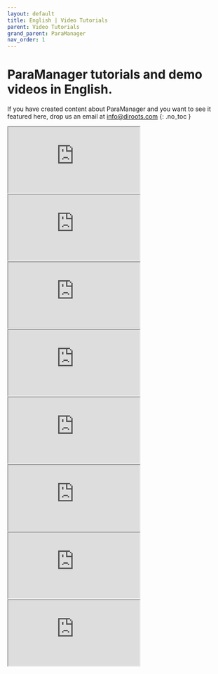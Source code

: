 ```yaml
---
layout: default
title: English | Video Tutorials
parent: Video Tutorials
grand_parent: ParaManager
nav_order: 1
---
```


# ParaManager tutorials and demo videos in English.
If you have created content about ParaManager and you want to see it featured here, drop us an email at info@diroots.com
{: .no_toc }

 <div class="di-iframe-container">
  <iframe
  title="ParaManager | ParaManager 1.1 | Free Revit Add-in to manage your Revit parameters"
  class="di-responsive-iframe"
  src="https://www.youtube.com/embed/ly-rkEs2TRE">
  </iframe>
</div>

 <div class="di-iframe-container">
  <iframe
  title="ParaManager | ParaManager | Revit Add-in Tutorial - Import Parameters from SP files and assign them to Categories"
  class="di-responsive-iframe" 
  src="https://www.youtube.com/embed/VszznY5B_CM">
  </iframe>
</div>

 <div class="di-iframe-container">
  <iframe
  title="ParaManager | Create and delete Revit parameters"
  class="di-responsive-iframe" 
  src="https://www.youtube.com/embed/fR3Ju4Qoonc">
  </iframe>
</div>

 <div class="di-iframe-container">
  <iframe
  title="ParaManager | Revit 🔌 ParaManager | How to Edit Shared Parameters Files"
  class="di-responsive-iframe" 
  src="https://www.youtube.com/embed/tdOf-fTZGYk">
  </iframe>
</div>

 <div class="di-iframe-container">
  <iframe
  title="ParaManager | ParaManager 1.2 New Features | Talks 01"
  class="di-responsive-iframe" 
  src="https://www.youtube.com/embed/1gQmrVrbJv0">
  </iframe>
</div>

 <div class="di-iframe-container">
  <iframe
  title="ParaManager | ParaManager | Manage Revit Parameters in the Family Environment"
  class="di-responsive-iframe"
  src="https://www.youtube.com/embed/V_vQ8RljMGA">
  </iframe>
</div>

 <div class="di-iframe-container">
  <iframe
  title="ParaManager | Revit 💡 | Managing Shared Parameters files and Batch adding parameters to families using ParaManager"
  class="di-responsive-iframe" 
  src="https://www.youtube.com/embed/513BzUdGTYE">
  </iframe>
</div>

 <div class="di-iframe-container">
  <iframe
  title="ParaManager | ParaManager | Revit Add-in For Importing, Creating and Assigning Parameters - DiRoots"
  class="di-responsive-iframe" 
  src="https://www.youtube.com/embed/7HAe58-BZos">
  </iframe>
</div>
